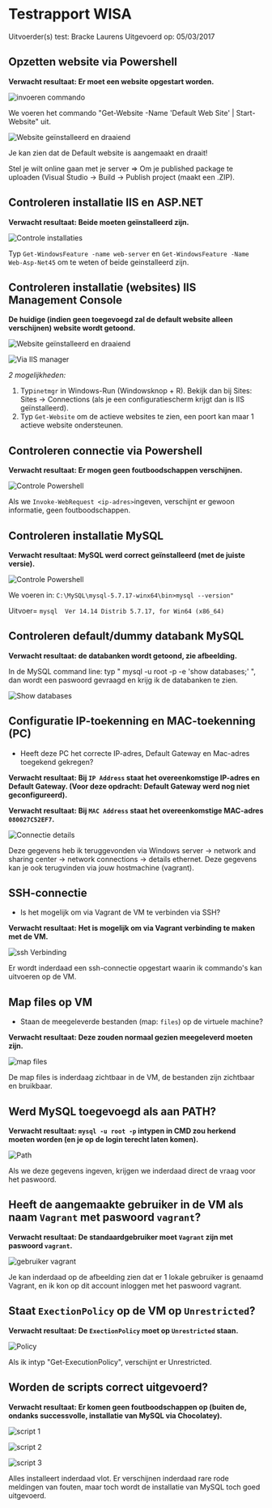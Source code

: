 # Testrapport WISA

Uitvoerder(s) test: Bracke Laurens
Uitgevoerd op: 05/03/2017

## Opzetten website via Powershell

**Verwacht resultaat: Er moet een website opgestart worden.**

![invoeren commando](img/Default.JPG)

We voeren het commando "Get-Website -Name 'Default Web Site' | Start-Website" uit. 

![Website geïnstalleerd en draaiend](img/Website.JPG)

Je kan zien dat de Default website is aangemaakt en draait!

Stel je wilt online gaan met je server => Om je published package te uploaden (Visual Studio -> Build -> Publish project (maakt een .ZIP).

## Controleren installatie IIS en ASP.NET

**Verwacht resultaat: Beide moeten geïnstalleerd zijn.**

![Controle installaties](img/Geinstalleerd.JPG)

Typ `Get-WindowsFeature -name web-server` en `Get-WindowsFeature -Name Web-Asp-Net45` om te weten of beide geinstalleerd zijn.

## Controleren installatie (websites) IIS Management Console

**De huidige (indien geen toegevoegd zal de default website alleen verschijnen) website wordt getoond.**

![Website geïnstalleerd en draaiend](img/Website.JPG)

![Via IIS manager](img/Website02.JPG)

_2 mogelijkheden:_

1. Typ`inetmgr` in Windows-Run (Windowsknop + R). Bekijk dan bij Sites: Sites -> Connections (als je een configuratiescherm krijgt dan is IIS geïnstalleerd).
2. Typ `Get-Website` om de actieve websites te zien, een poort kan maar 1 actieve website ondersteunen.

## Controleren connectie via Powershell

**Verwacht resultaat: Er mogen geen foutboodschappen verschijnen.**

![Controle Powershell](img/ConnectiePowershell.JPG)

Als we `Invoke-WebRequest <ip-adres>`ingeven, verschijnt er gewoon informatie, geen foutboodschappen.

## Controleren installatie MySQL

**Verwacht resultaat: MySQL werd correct geïnstalleerd (met de juiste versie).**

![Controle Powershell](img/MySQLVersie.JPG)

We voeren in: `C:\MySQL\mysql-5.7.17-winx64\bin>mysql --version"`

Uitvoer= `mysql  Ver 14.14 Distrib 5.7.17, for Win64 (x86_64)`

## Controleren default/dummy databank MySQL

**Verwacht resultaat: de databanken wordt getoond, zie afbeelding.**

In de MySQL command line: typ " mysql -u root -p -e 'show databases;' ", dan wordt een paswoord gevraagd en krijg ik de databanken te zien.

![Show databases](img/showdatabases;.PNG)

## Configuratie IP-toekenning en MAC-toekenning (PC)

- Heeft deze PC het correcte IP-adres, Default Gateway en Mac-adres toegekend gekregen?

**Verwacht resultaat: Bij `IP Address` staat het overeenkomstige IP-adres en Default Gateway. (Voor deze opdracht: Default Gateway werd nog niet geconfigureerd).**

**Verwacht resultaat: Bij `MAC Address` staat het overeenkomstige MAC-adres `080027C52EF7`.**

![Connectie details](img/IP.JPG)

Deze gegevens heb ik teruggevonden via Windows server -> network and sharing center -> network connections -> details ethernet. Deze gegevens kan je ook terugvinden via jouw hostmachine (vagrant).

## SSH-connectie

- Is het mogelijk om via Vagrant de VM te verbinden via SSH?

**Verwacht resultaat: Het is mogelijk om via Vagrant verbinding te maken met de VM.**

![ssh Verbinding](img/sshVerbinding.JPG)

Er wordt inderdaad een ssh-connectie opgestart waarin ik commando's kan uitvoeren op de VM.

## Map files op VM

- Staan de meegeleverde bestanden (map: `files`) op de virtuele machine?

**Verwacht resultaat: Deze zouden normaal gezien meegeleverd moeten zijn.**

![map files](img/mapFiles.JPG)

De map files is inderdaag zichtbaar in de VM, de bestanden zijn zichtbaar en bruikbaar.

## Werd MySQL toegevoegd als aan PATH?

**Verwacht resultaat: `mysql -u root -p` intypen in CMD zou herkend moeten worden (en je op de login terecht laten komen).**

![Path](img/SQLroot.JPG)

Als we deze gegevens ingeven, krijgen we inderdaad direct de vraag voor het paswoord.

## Heeft de aangemaakte gebruiker in de VM als naam `Vagrant` met paswoord `vagrant`?

**Verwacht resultaat: De standaardgebruiker moet `Vagrant` zijn met paswoord `vagrant`.**

![gebruiker vagrant](img/account.JPG)

Je kan inderdaad op de afbeelding zien dat er 1 lokale gebruiker is genaamd Vagrant, en ik kon op dit account inloggen met het paswoord vagrant.

## Staat `ExectionPolicy` op de VM op `Unrestricted`?

**Verwacht resultaat: De `ExectionPolicy` moet op `Unrestricted` staan.**

![Policy](img/Unrestricted.JPG)

Als ik intyp "Get-ExecutionPolicy", verschijnt er Unrestricted.

## Worden de scripts correct uitgevoerd?

**Verwacht resultaat: Er komen geen foutboodschappen op (buiten de, ondanks successvolle, installatie van MySQL via Chocolatey).**

![script 1](img/Scriptuitvoering1.JPG)

![script 2](img/Scriptuitvoering2.JPG)

![script 3](img/Scriptuitvoering3.JPG)

Alles installeert inderdaad vlot. Er verschijnen inderdaad rare rode meldingen van fouten, maar toch wordt de installatie van MySQL toch goed uitgevoerd.
